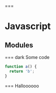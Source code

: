 ===
# Javascript
## Modules

=== dark
Some code
```javascript
function a() {
  return 'b';
}
```

===
Halloooooo
